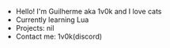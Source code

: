 - Hello! I'm Guilherme aka 1v0k and I love cats
- Currently learning Lua
- Projects: nil
- Contact me: 1v0k(discord)
